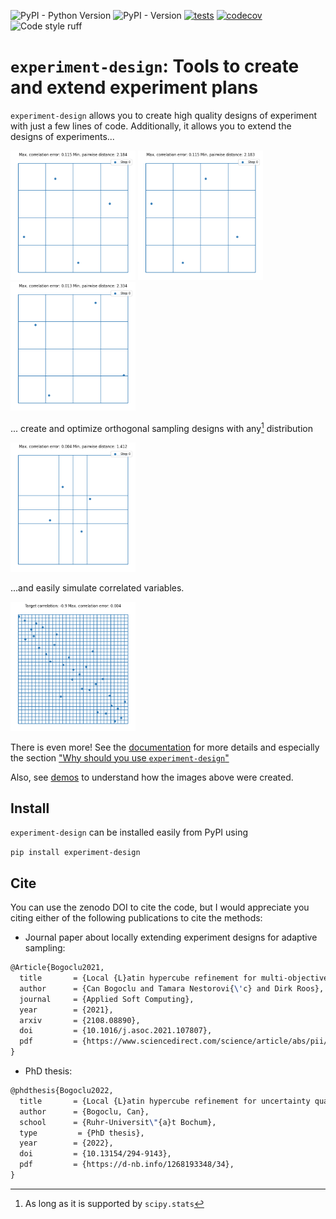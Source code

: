 ![PyPI - Python Version](https://img.shields.io/pypi/pyversions/experiment-design)
![PyPI - Version](https://img.shields.io/pypi/v/experiment-design)
[![tests](https://github.com/canbooo/experimental-design/actions/workflows/tests.yml/badge.svg)](https://github.com/canbooo/experimental-design/actions/workflows/tests.yml)
[![codecov](https://codecov.io/github/canbooo/experiment-design/graph/badge.svg?token=S5XHYYL1U9)](https://codecov.io/github/canbooo/experiment-design)
![Code style ruff](https://img.shields.io/badge/style-ruff-41B5BE?style=flat)
# `experiment-design`: Tools to create and extend experiment plans

`experiment-design` allows you to create high quality designs of experiment with just a few lines
of code. Additionally, it allows you to extend the designs of experiments...

<img src="docs/source/images/lhs_extension_by_doubling.gif" alt="Image: Latin hypercube sampling extension by doubling" width="200">
<img src="docs/source/images/lhs_extension_by_constant.gif" alt="Image: Latin hypercube sampling extension using one sample at a time" width="200">
<img src="docs/source/images/lhs_extension_local.gif" alt="Image: Local Latin hypercube extension" width="200">

... create and optimize orthogonal sampling designs with any[^1] distribution

<img src="docs/source/images/os_extension_by_doubling.gif" alt="Image: Orthogonal sampling creation and extension with any distribution" width="200">

...and easily simulate correlated variables.

<img src="docs/source/images/lhs_correlation.gif" alt="Image: Latin hypercube sampling with correlated variables" width="200">

There is even more! See the [documentation](https://experiment-design.readthedocs.io) for more details and
especially the section ["Why should you use `experiment-design`"](https://experiment-design.readthedocs.io/en/latest/orthogonal_sampling.html#why-should-you-use-experiment-design)

Also, see [demos](./demos) to understand how the images above were created.

[^1]: As long as it is supported by `scipy.stats`

## Install
`experiment-design` can be installed easily from PyPI using

`pip install experiment-design`

## Cite

You can use the zenodo DOI to cite the code, but I would appreciate you citing either of the following
publications to cite the methods:

- Journal paper about locally extending experiment designs for adaptive sampling:
```latex
@Article{Bogoclu2021,
  title       = {Local {L}atin hypercube refinement for multi-objective design uncertainty optimization},
  author      = {Can Bogoclu and Tamara Nestorovi{\'c} and Dirk Roos},
  journal     = {Applied Soft Computing},
  year        = {2021},
  arxiv       = {2108.08890},
  doi         = {10.1016/j.asoc.2021.107807},
  pdf         = {https://www.sciencedirect.com/science/article/abs/pii/S1568494621007286},
}
```
- PhD thesis:
```latex
@phdthesis{Bogoclu2022,
  title       = {Local {L}atin hypercube refinement for uncertainty quantification and optimization: {A}ccelerating the surrogate-based solutions using adaptive sampling},
  author      = {Bogoclu, Can},
  school      = {Ruhr-Universit\"{a}t Bochum},
  type         = {PhD thesis},
  year        = {2022},
  doi         = {10.13154/294-9143},
  pdf         = {https://d-nb.info/1268193348/34},
}
```
